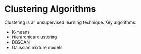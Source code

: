 # Clustering Algorithms

Clustering is an unsupervised learning technique. Key algorithms:
- K-means
- Hierarchical clustering
- DBSCAN
- Gaussian mixture models